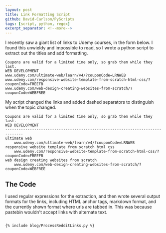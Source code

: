 ```yaml
---
layout: post
title: Link Formatting Script
github: David-Carlson/PyScripts
tags: [script, python, regex]
excerpt_separator: <!--more-->
---
```


I recently saw a giant list of links to Udemy courses, in the form below.
I found this unwieldy and impossible to read, so I wrote a python script to
extract out the titles and add formatting.
<!--more-->

```plaintext
Coupons are valid for a limited time only, so grab them while they last.
WEB DEVELOPMENT
www.udemy.com/ultimate-web/learn/v4/?couponCode=LRNWEB
www.udemy.com/responsive-website-template-from-scratch-html-css/?couponCode=FREEFB
www.udemy.com/web-design-creating-websites-from-scratch/?couponCode=WEBFREE
```

My script changed the links and added
dashed separators to distinguish when the topic changed.
```plaintext
Coupons are valid for a limited time only, so grab them while they last.
WEB DEVELOPMENT
------------------------------------------------------------------------------
ultimate web
	www.udemy.com/ultimate-web/learn/v4/?couponCode=LRNWEB
responsive website template from scratch html css
	www.udemy.com/responsive-website-template-from-scratch-html-css/?couponCode=FREEFB
web design creating websites from scratch
	www.udemy.com/web-design-creating-websites-from-scratch/?couponCode=WEBFREE
```

## The Code
I used regular expressions for the extraction, and then wrote several output
formats for the links, including HTML anchor tags, markdown format, and the
currently shown format where urls are tabbed in. This was because pastebin
wouldn't accept links with alternate text.
<pre><code class="python">
{% include blog/ProcessRedditLinks.py %}
</code></pre>
